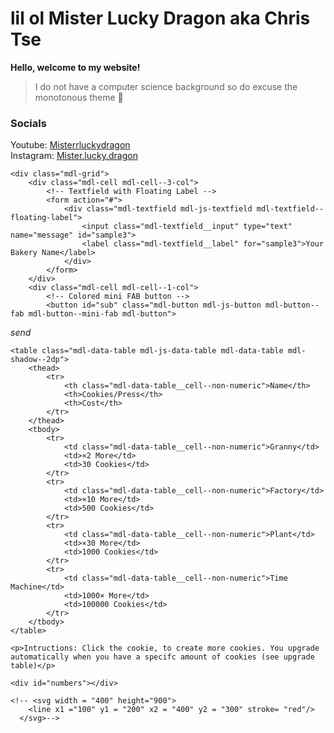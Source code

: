 # lil ol Mister Lucky Dragon aka Chris Tse 

**Hello, welcome to my website!**
>I do not have a computer science background so do excuse the monotonous theme 👟

### Socials
Youtube: [Misterrluckydragon](https://www.youtube.com/@misterrluckydragon)  
Instagram: [Mister.lucky.dragon](https://www.instagram.com/mister.lucky.dragon/)



<html>

<body>
	<div class="mdl-grid">
		<div class="mdl-cell mdl-cell--1-col">
			<div id="cookie">
				<div id="chip"></div>
				<div id="chip2"></div>
				<div id="chip3"></div>
				<div id="chip4"></div>
			</div>
		</div>
		<div class="mdl-cell mdl-cell--1-col">
			<div id="space"></div>
		</div>
	</div>

	<div class="mdl-grid">
		<div class="mdl-cell mdl-cell--3-col">
			<!-- Textfield with Floating Label -->
			<form action="#">
				<div class="mdl-textfield mdl-js-textfield mdl-textfield--floating-label">
					<input class="mdl-textfield__input" type="text" name="message" id="sample3">
					<label class="mdl-textfield__label" for="sample3">Your Bakery Name</label>
				</div>
			</form>
		</div>
		<div class="mdl-cell mdl-cell--1-col">
			<!-- Colored mini FAB button -->
			<button id="sub" class="mdl-button mdl-js-button mdl-button--fab mdl-button--mini-fab mdl-button">
  <i class="material-icons">send</i>
</button></div>
	</div>

	<table class="mdl-data-table mdl-js-data-table mdl-data-table mdl-shadow--2dp">
		<thead>
			<tr>
				<th class="mdl-data-table__cell--non-numeric">Name</th>
				<th>Cookies/Press</th>
				<th>Cost</th>
			</tr>
		</thead>
		<tbody>
			<tr>
				<td class="mdl-data-table__cell--non-numeric">Granny</td>
				<td>×2 More</td>
				<td>30 Cookies</td>
			</tr>
			<tr>
				<td class="mdl-data-table__cell--non-numeric">Factory</td>
				<td>×10 More</td>
				<td>500 Cookies</td>
			</tr>
			<tr>
				<td class="mdl-data-table__cell--non-numeric">Plant</td>
				<td>×30 More</td>
				<td>1000 Cookies</td>
			</tr>
			<tr>
				<td class="mdl-data-table__cell--non-numeric">Time Machine</td>
				<td>1000× More</td>
				<td>100000 Cookies</td>
			</tr>
		</tbody>
	</table>

	<p>Intructions: Click the cookie, to create more cookies. You upgrade automatically when you have a specifc amount of cookies (see upgrade table)</p>

	<div id="numbers"></div>

	<!-- <svg width = "400" height="900">
        <line x1 ="100" y1 = "200" x2 = "400" y2 = "300" stroke= "red"/>
      </svg>-->
</body>

</html>


